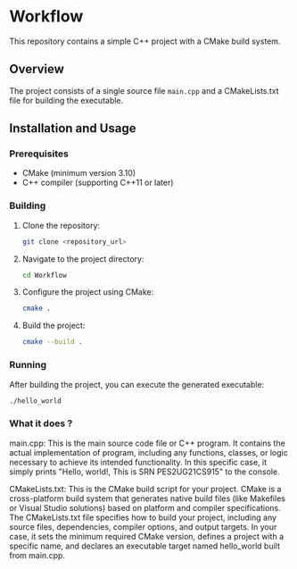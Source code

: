 # Workflow

This repository contains a simple C++ project with a CMake build system.

## Overview

The project consists of a single source file `main.cpp` and a CMakeLists.txt file for building the executable.

## Installation and Usage

### Prerequisites

- CMake (minimum version 3.10)
- C++ compiler (supporting C++11 or later)

### Building

1. Clone the repository:

    ```bash
    git clone <repository_url>
    ```

2. Navigate to the project directory:

    ```bash
    cd Workflow
    ```

3. Configure the project using CMake:

    ```bash
    cmake .
    ```

4. Build the project:

    ```bash
    cmake --build .
    ```

### Running

After building the project, you can execute the generated executable:

```bash
./hello_world
```

### What it does ?

main.cpp: This is the main source code file or C++ program. It contains the actual implementation of program, including any functions, classes, or logic necessary to achieve its intended functionality. In this specific case, it simply prints "Hello, world!, This is SRN PES2UG21CS915" to the console.

CMakeLists.txt: This is the CMake build script for your project. CMake is a cross-platform build system that generates native build files (like Makefiles or Visual Studio solutions) based on platform and compiler specifications. The CMakeLists.txt file specifies how to build your project, including any source files, dependencies, compiler options, and output targets. In your case, it sets the minimum required CMake version, defines a project with a specific name, and declares an executable target named hello_world built from main.cpp.
